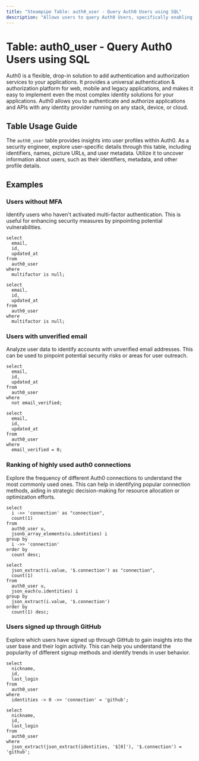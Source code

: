 ```yaml
---
title: "Steampipe Table: auth0_user - Query Auth0 Users using SQL"
description: "Allows users to query Auth0 Users, specifically enabling retrieval of user profile data, including identifiers, names, picture URLs, and user metadata."
---
```


# Table: auth0_user - Query Auth0 Users using SQL

Auth0 is a flexible, drop-in solution to add authentication and authorization services to your applications. It provides a universal authentication & authorization platform for web, mobile and legacy applications, and makes it easy to implement even the most complex identity solutions for your applications. Auth0 allows you to authenticate and authorize applications and APIs with any identity provider running on any stack, device, or cloud.

## Table Usage Guide

The `auth0_user` table provides insights into user profiles within Auth0. As a security engineer, explore user-specific details through this table, including identifiers, names, picture URLs, and user metadata. Utilize it to uncover information about users, such as their identifiers, metadata, and other profile details.

## Examples

### Users without MFA
Identify users who haven't activated multi-factor authentication. This is useful for enhancing security measures by pinpointing potential vulnerabilities.

```sql+postgres
select
  email,
  id,
  updated_at
from
  auth0_user
where
  multifactor is null;
```

```sql+sqlite
select
  email,
  id,
  updated_at
from
  auth0_user
where
  multifactor is null;
```

### Users with unverified email
Analyze user data to identify accounts with unverified email addresses. This can be used to pinpoint potential security risks or areas for user outreach.

```sql+postgres
select
  email,
  id,
  updated_at
from
  auth0_user
where
  not email_verified;
```

```sql+sqlite
select
  email,
  id,
  updated_at
from
  auth0_user
where
  email_verified = 0;
```

### Ranking of highly used auth0 connections
Explore the frequency of different Auth0 connections to understand the most commonly used ones. This can help in identifying popular connection methods, aiding in strategic decision-making for resource allocation or optimization efforts.

```sql+postgres
select
  i ->> 'connection' as "connection",
  count(1)
from
  auth0_user u,
  jsonb_array_elements(u.identities) i
group by
  i ->> 'connection'
order by
  count desc;
```

```sql+sqlite
select
  json_extract(i.value, '$.connection') as "connection",
  count(1)
from
  auth0_user u,
  json_each(u.identities) i
group by
  json_extract(i.value, '$.connection')
order by
  count(1) desc;
```

### Users signed up through GitHub
Explore which users have signed up through GitHub to gain insights into the user base and their login activity. This can help you understand the popularity of different signup methods and identify trends in user behavior.

```sql+postgres
select
  nickname,
  id,
  last_login
from
  auth0_user
where
  identities -> 0 ->> 'connection' = 'github';
```

```sql+sqlite
select
  nickname,
  id,
  last_login
from
  auth0_user
where
  json_extract(json_extract(identities, '$[0]'), '$.connection') = 'github';
```